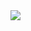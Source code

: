<img src="https://github-readme-stats.vercel.app/api/top-langs/?username=Carlos-Arce04&layout=compact&theme=dracula" />
